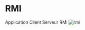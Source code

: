 # RMI
Application Client Serveur  RMI
![rmi](https://user-images.githubusercontent.com/28930742/35107549-3e086098-fc3f-11e7-8c48-fd276cf2577b.png)
